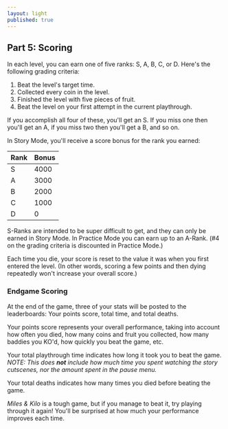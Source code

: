```yaml
---
layout: light
published: true
---
```


## Part 5: Scoring

In each level, you can earn one of five ranks: S, A, B, C, or D. Here's the following grading criteria:

1. Beat the level's target time.
2. Collected every coin in the level.
3. Finished the level with five pieces of fruit.
4. Beat the level on your first attempt in the current playthrough.

If you accomplish all four of these, you'll get an S. If you miss one then you'll get an A, if you miss two then you'll get a B, and so on.

In Story Mode, you'll receive a score bonus for the rank you earned:

| Rank   | Bonus |
|--------|-------|
| S      | 4000  |
| A      | 3000  |
| B      | 2000  |
| C      | 1000  |
| D      | 0     |

S-Ranks are intended to be super difficult to get, and they can only be earned in Story Mode. In Practice Mode you can earn up to an A-Rank. (#4 on the grading criteria is discounted in Practice Mode.)

Each time you die, your score is reset to the value it was when you first entered the level. (In other words, scoring a few points and then dying repeatedly won't increase your overall score.)

### Endgame Scoring

At the end of the game, three of your stats will be posted to the leaderboards: Your points score, total time, and total deaths.

Your points score represents your overall performance, taking into account how often you died, how many coins and fruit you collected, how many baddies you KO'd, how quickly you beat the game, etc.

Your total playthrough time indicates how long it took you to beat the game. *NOTE: This does **not** include how much time you spent watching the story cutscenes, nor the amount spent in the pause menu.*

Your total deaths indicates how many times you died before beating the game.

*Miles & Kilo* is a tough game, but if you manage to beat it, try playing through it again! You'll be surprised at how much your performance improves each time.
